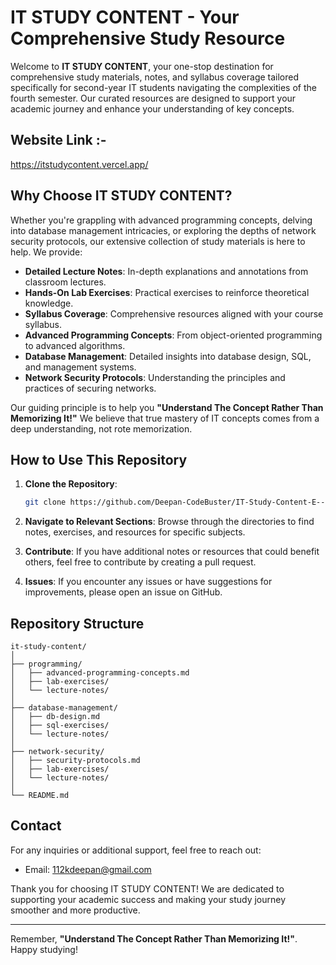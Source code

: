 # IT STUDY CONTENT - Your Comprehensive Study Resource

Welcome to **IT STUDY CONTENT**, your one-stop destination for comprehensive study materials, notes, and syllabus coverage tailored specifically for second-year IT students navigating the complexities of the fourth semester. Our curated resources are designed to support your academic journey and enhance your understanding of key concepts.

## Website Link :-
https://itstudycontent.vercel.app/

## Why Choose IT STUDY CONTENT?

Whether you're grappling with advanced programming concepts, delving into database management intricacies, or exploring the depths of network security protocols, our extensive collection of study materials is here to help. We provide:

- **Detailed Lecture Notes**: In-depth explanations and annotations from classroom lectures.
- **Hands-On Lab Exercises**: Practical exercises to reinforce theoretical knowledge.
- **Syllabus Coverage**: Comprehensive resources aligned with your course syllabus.
- **Advanced Programming Concepts**: From object-oriented programming to advanced algorithms.
- **Database Management**: Detailed insights into database design, SQL, and management systems.
- **Network Security Protocols**: Understanding the principles and practices of securing networks.

Our guiding principle is to help you **"Understand The Concept Rather Than Memorizing It!"** We believe that true mastery of IT concepts comes from a deep understanding, not rote memorization.

## How to Use This Repository

1. **Clone the Repository**:
   ```bash
   git clone https://github.com/Deepan-CodeBuster/IT-Study-Content-E--Learning-Website-.git
   ```

2. **Navigate to Relevant Sections**:
   Browse through the directories to find notes, exercises, and resources for specific subjects.

3. **Contribute**:
   If you have additional notes or resources that could benefit others, feel free to contribute by creating a pull request.

4. **Issues**:
   If you encounter any issues or have suggestions for improvements, please open an issue on GitHub.

## Repository Structure

```
it-study-content/
│
├── programming/
│   ├── advanced-programming-concepts.md
│   ├── lab-exercises/
│   └── lecture-notes/
│
├── database-management/
│   ├── db-design.md
│   ├── sql-exercises/
│   └── lecture-notes/
│
├── network-security/
│   ├── security-protocols.md
│   ├── lab-exercises/
│   └── lecture-notes/
│
└── README.md
```

## Contact

For any inquiries or additional support, feel free to reach out:

- Email: 112kdeepan@gmail.com


Thank you for choosing IT STUDY CONTENT! We are dedicated to supporting your academic success and making your study journey smoother and more productive.

---

Remember, **"Understand The Concept Rather Than Memorizing It!"**. Happy studying!
